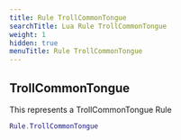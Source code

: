 ```yaml
---
title: Rule TrollCommonTongue
searchTitle: Lua Rule TrollCommonTongue
weight: 1
hidden: true
menuTitle: Rule TrollCommonTongue
---
```

## TrollCommonTongue

This represents a TrollCommonTongue Rule
```lua
Rule.TrollCommonTongue
```